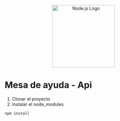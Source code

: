 <p align="center">
  <a href="https://nodejs.org/en/" target="blank"><img src="https://upload.wikimedia.org/wikipedia/commons/thumb/d/d9/Node.js_logo.svg/590px-Node.js_logo.svg.png" width="200" alt="Node.js Logo" /></a>
</p>


# Mesa de ayuda - Api

1. Clonar el proyecto
2. Instalar el node_modules
```
npm install
```
